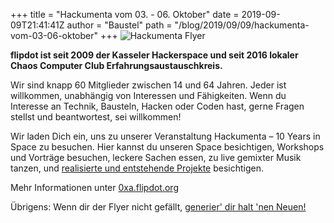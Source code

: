 +++
title = "Hackumenta vom 03. - 06. Oktober"
date = 2019-09-09T21:41:41Z
author = "Baustel"
path = "/blog/2019/09/09/hackumenta-vom-03-06-oktober"
+++
![Hackumenta
Flyer](https://flipdot.org/blog/uploads/hackumenta_2019_flyer_small.png)

**flipdot ist seit 2009 der Kasseler Hackerspace und seit 2016 lokaler
Chaos Computer Club Erfahrungsaustauschkreis.**

Wir sind knapp 60 Mitglieder zwischen 14 und 64 Jahren. Jeder ist
willkommen, unabhängig von Interessen und Fähigkeiten. Wenn du Interesse
an Technik, Bausteln, Hacken oder Coden hast, gerne Fragen stellst und
beantwortest, sei willkommen\!

Wir laden Dich ein, uns zu unserer Veranstaltung Hackumenta – 10 Years
in Space zu besuchen. Hier kannst du unseren Space besichtigen,
Workshops und Vorträge besuchen, leckere Sachen essen, zu live gemixter
Musik tanzen, und [realisierte und entstehende
Projekte](/projekte/) besichtigen.

Mehr Informationen unter [0xa.flipdot.org](https://2019.hackumenta.de/)

Übrigens: Wenn dir der Flyer nicht gefällt, [generier' dir halt 'nen
Neuen\!](https://flipdot.github.io/0xA-flyer-generator/)
